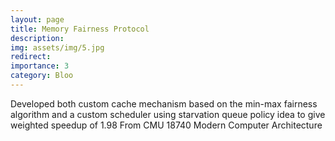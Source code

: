 ```yaml
---
layout: page
title: Memory Fairness Protocol 
description: 
img: assets/img/5.jpg
redirect: 
importance: 3
category: Bloo
---
```


Developed both custom cache mechanism based on the min-max fairness algorithm and a custom scheduler using starvation queue policy idea to give weighted speedup of 1.98
From CMU 18740 Modern Computer Architecture                     
